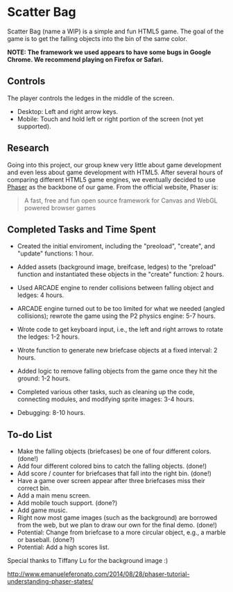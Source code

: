 # Scatter Bag

Scatter Bag (name a WIP) is a simple and fun HTML5 game. The goal of the game is to get the falling objects into the bin of the same color.

**NOTE: The framework we used appears to have some bugs in Google Chrome. We recommend playing on Firefox or Safari.**

## Controls

The player controls the ledges in the middle of the screen.

- Desktop: Left and right arrow keys.
- Mobile: Touch and hold left or right portion of the screen (not yet supported).

## Research

Going into this project, our group knew very little about game development and even less about game development with HTML5. After several hours of comparing different HTML5 game engines, we eventually decided to use [Phaser](http://www.phaser.io) as the backbone of our game. From the official website, Phaser is:

> A fast, free and fun open source framework
> for Canvas and WebGL powered browser games

## Completed Tasks and Time Spent

- Created the initial enviroment, including the "preoload", "create", and "update" functions: 1 hour.
- Added assets (background image, breifcase, ledges) to the "preload" function and instantiated these objects in the "create" function: 2 hours.
- Used ARCADE engine to render collisions between falling object and ledges: 4 hours.
- ARCADE engine turned out to be too limited for what we needed (angled collisions); rewrote the game using the P2 physics engine: 5-7 hours.
- Wrote code to get keyboard input, i.e., the left and right arrows to rotate the ledges: 1-2 hours.
- Wrote function to generate new briefcase objects at a fixed interval: 2 hours.
- Added logic to remove falling objects from the game once they hit the ground: 1-2 hours.

- Completed various other tasks, such as cleaning up the code, connecting modules, and modifying sprite images: 3-4 hours.
- Debugging: 8-10 hours.

## To-do List

- Make the falling objects (briefcases) be one of four different colors. (done!)
- Add four different colored bins to catch the falling objects. (done!)
- Add score / counter for briefcases that fall into the right bin. (done!)
- Have a game over screen appear after three briefcases miss their correct bin.
- Add a main menu screen.
- Add mobile touch support. (done?)
- Add game music.
- Right now most game images (such as the background) are borrowed from the web, but we plan to draw our own for the final demo. (done!)
- Potential: Change from briefcase to a more circular object, e.g., a marble or baseball. (done?)
- Potential: Add a high scores list.

Special thanks to Tiffany Lu for the background image :)

http://www.emanueleferonato.com/2014/08/28/phaser-tutorial-understanding-phaser-states/